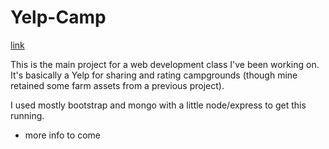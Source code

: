# Yelp-Camp
[link](https://lagamorpha.github.io/Yelp-Camp/)

This is the main project for a web development class I've been working on.
It's basically a Yelp for sharing and rating campgrounds (though mine retained some farm assets from a previous project).

I used mostly bootstrap and mongo with a little node/express to get this running.
- more info to come
